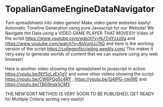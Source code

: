 # TopalianGameEngineDataNavigator
Turn spreadsheets into video games! Make video game websites easily! Automatic Timeline Generation using pure Javascript for our Website! We Navigate the Data using a VIDEO GAME PLAYER THAT MOVES!!!  Video of the script https://www.youtube.com/watch?v=NJTroYzxz0s and https://www.youtube.com/watch?v=8nVznIJJTtQ and here is the working version of the script https://collegeofscripting.weebly.com/ This makes it very easy to generate worlds of content that we can explore using any web browser!

Here is another video showing the spreadsheet to javascript in action https://youtu.be/NY5cLxEx1gY and  some other videos showing the script:
https://youtu.be/CW6PQg5c4RY  ,  https://youtu.be/Q4tPG-cwiWE  and https://youtu.be/TBG9nsk5CMY

THE NEW SORT METHOD IS VERY SOON TO BE PUBLISHED. GET READY for Multiple Criteria sorting very easily!
